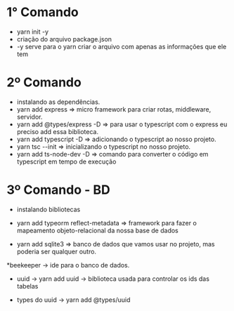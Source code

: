 # 1° Comando

* yarn init -y
* criação do arquivo package.json
* -y serve para o yarn criar o arquivo com apenas as informações que ele tem

# 2º Comando

* instalando as dependências.
* yarn add express => micro framework para criar rotas, middleware, servidor.
* yarn add @types/express -D => para usar o typescript com o express eu preciso add essa biblioteca.
* yarn add typescript -D => adicionando o typescript ao nosso projeto.
* yarn tsc --init => inicializando o typescript no nosso projeto.
* yarn add ts-node-dev -D => comando para converter o código em typescript em tempo de execução

# 3º Comando - BD

* instalando bibliotecas

* yarn add typeorm reflect-metadata => framework para fazer o mapeamento objeto-relacional da nossa base de dados

* yarn add sqlite3 => banco de dados que vamos usar no projeto, mas poderia ser qualquer outro.

*beekeeper -> ide para o banco de dados.

* uuid -> yarn add uuid -> biblioteca usada para controlar os ids das tabelas
 
* types do uuid -> yarn add @types/uuid